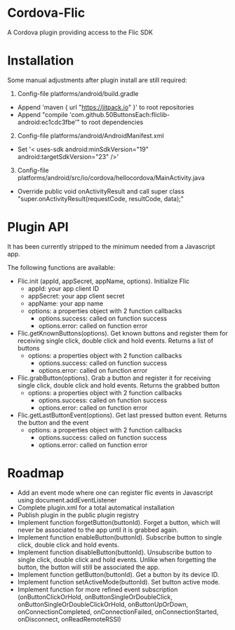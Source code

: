 # Cordova-Flic
A Cordova plugin providing access to the Flic SDK

# Installation
Some manual adjustments after plugin install are still required:

1. Config-file platforms/android/build.gradle
  * Append 'maven { url "https://jitpack.io" }' to root repositories
  * Append "compile 'com.github.50ButtonsEach:fliclib-android:ec1cdc3fbe'" to root dependencies
2. Config-file platforms/android/AndroidManifest.xml
  * Set '< uses-sdk android:minSdkVersion="19" android:targetSdkVersion="23" />'
3. Config-file platforms/android/src/io/cordova/hellocordova/MainActivity.java
  * Override public void onActivityResult and call super class "super.onActivityResult(requestCode, resultCode, data);"

# Plugin API
It has been currently stripped to the minimum needed from a Javascript app.

The following functions are available:

* Flic.init (appId, appSecret, appName, options). Initialize Flic
  * appId: your app client ID
  * appSecret: your app client secret
  * appName: your app name
  * options: a properties object with 2 function callbacks
    * options.success: called on function success
    * options.error: called on function error
* Flic.getKnownButtons(options). Get known buttons and register them for receiving single click, double click and hold events. Returns a list of buttons
  * options: a properties object with 2 function callbacks
    * options.success: called on function success
    * options.error: called on function error
* Flic.grabButton(options). Grab a button and register it for receiving single click, double click and hold events. Returns the grabbed button
  * options: a properties object with 2 function callbacks
    * options.success: called on function success
    * options.error: called on function error
* Flic.getLastButtonEvent(options). Get last pressed button event. Returns the button and the event
  * options: a properties object with 2 function callbacks
    * options.success: called on function success
    * options.error: called on function error

# Roadmap

* Add an event mode where one can register flic events in Javascript using document.addEventListener
* Complete plugin.xml for a total automatical installation
* Publish plugin in the public plugin registry
* Implement function forgetButton(buttonId). Forget a button, which will never be associated to the app until it is grabbed again.
* Implement function enableButton(buttonId). Subscribe button to single click, double click and hold events.
* Implement function disableButton(buttonId). Unsubscribe button to single click, double click and hold events. Unlike when forgetting the button, the button will still be associated the app.
* Implement function getButton(buttonId). Get a button by its device ID.
* Implement function setActiveMode(buttonId). Set button active mode.
* Implement function for more refined event subscription (onButtonClickOrHold, onButtonSingleOrDoubleClick, onButtonSingleOrDoubleClickOrHold, onButtonUpOrDown, onConnectionCompleted, onConnectionFailed, onConnectionStarted, onDisconnect, onReadRemoteRSSI)


